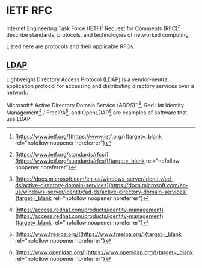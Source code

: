 # IETF RFC

Internet Engineering Task Force (IETF)[^1] Request for Comments (RFC)[^2]
describe standards, protocols, and technologies of networked computing.

Listed here are protocols and their applicable RFCs.

## [LDAP](./ldap/)

Lightweight Directory Access Protocol (LDAP) is a vendor-neutral application
protocol for accessing and distributing directory services over a network.

Microsoft&reg; Active Directory Domain Service (ADDS)&trade;[^3], Red Hat
Identity Management[^4] / FreeIPA[^5], and OpenLDAP[^6] are examples of software
that use LDAP.

[^1]: [https://www.ietf.org/](https://www.ietf.org/){target=_blank rel="nofollow noopener noreferrer"}
[^2]: [https://www.ietf.org/standards/rfcs/](https://www.ietf.org/standards/rfcs/){target=_blank rel="nofollow noopener noreferrer"}
[^3]: [https://docs.microsoft.com/en-us/windows-server/identity/ad-ds/active-directory-domain-services](https://docs.microsoft.com/en-us/windows-server/identity/ad-ds/active-directory-domain-services){target=_blank rel="nofollow noopener noreferrer"}
[^4]: [https://access.redhat.com/products/identity-management](https://access.redhat.com/products/identity-management){target=_blank rel="nofollow noopener noreferrer"}
[^5]: [https://www.freeipa.org/](https://www.freeipa.org/){target=_blank rel="nofollow noopener noreferrer"}
[^6]: [https://www.openldap.org/](https://www.openldap.org/){target=_blank rel="nofollow noopener noreferrer"}
